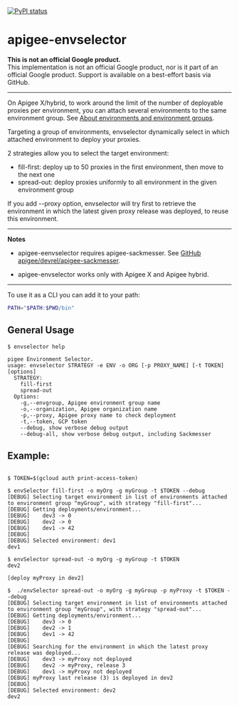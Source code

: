 [![PyPI status](https://img.shields.io/pypi/status/ansicolortags.svg)](https://pypi.python.org/pypi/ansicolortags/) 

# apigee-envselector

**This is not an official Google product.**<BR>This implementation is not an official Google product, nor is it part of an official Google product. Support is available on a best-effort basis via GitHub.

***
  
On Apigee X/hybrid, to work around the limit of the number of deployable proxies per environment, you can attach several environments to the same environment group. See [About environments and environment groups](https://cloud.google.com/apigee/docs/api-platform/fundamentals/environments-overview).

Targeting a group of environments, envselector dynamically select in which attached environment to deploy your proxies.

2 strategies allow you to select the target environment:

- fill-first: deploy up to 50 proxies in the first environment, then move to the next one
- spread-out: deploy proxies uniformly to all environment in the given environment group 

If you add --proxy option, envselector will try first to retrieve the environment in which the latest given proxy release was deployed, to reuse this environment.


---
**Notes**

- apigee-eenvselector requires apigee-sackmesser. See [GitHub apigee/devrel/apigee-sackmesser](https://github.com/apigee/devrel/tree/main/tools/apigee-sackmesser).

- apigee-envselector works only with Apigee X and Apigee hybrid.

---

To use it as a CLI you can add it to your path:

```sh
PATH="$PATH:$PWD/bin"
```

## General Usage

```text
$ envselector help

pigee Environment Selector.
usage: envselector STRATEGY -e ENV -o ORG [-p PROXY_NAME] [-t TOKEN] [options]
  STRATEGY:
    fill-first
    spread-out
  Options:
    -g,--envgroup, Apigee environment group name
    -o,--organization, Apigee organization name
    -p,--proxy, Apigee proxy name to check deployment
    -t,--token, GCP token 
    --debug, show verbose debug output
    --debug-all, show verbose debug output, including Sackmesser
```

## Example:

```shell

$ TOKEN=$(gcloud auth print-access-token)

$ envSelector fill-first -o myOrg -g myGroup -t $TOKEN --debug
[DEBUG] Selecting target environment in list of environments attached to environment group "myGroup", with strategy "fill-first"...
[DEBUG] Getting deployments/environment...
[DEBUG]    dev3 -> 0
[DEBUG]    dev2 -> 0
[DEBUG]    dev1 -> 42
[DEBUG]
[DEBUG] Selected environment: dev1
dev1

$ envSelector spread-out -o myOrg -g myGroup -t $TOKEN 
dev2

[deploy myProxy in dev2]

$  ./envSelector spread-out -o myOrg -g myGroup -p myProxy -t $TOKEN --debug 
[DEBUG] Selecting target environment in list of environments attached to environment group "myGroup", with strategy "spread-out"...
[DEBUG] Getting deployments/environment...
[DEBUG]    dev3 -> 0
[DEBUG]    dev2 -> 1
[DEBUG]    dev1 -> 42
[DEBUG] 
[DEBUG] Searching for the environment in which the latest proxy release was deployed...
[DEBUG]    dev3 -> myProxy not deployed
[DEBUG]    dev2 -> myProxy, release 3
[DEBUG]    dev1 -> myProxy not deployed
[DEBUG] myProxy last release (3) is deployed in dev2
[DEBUG] 
[DEBUG] Selected environment: dev2
dev2

```
